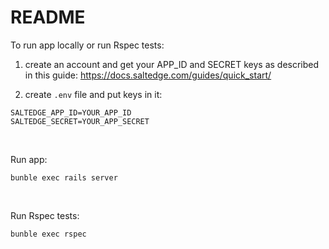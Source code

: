 # README

To run app locally or run Rspec tests:

1. create an account and get your APP_ID and SECRET keys as described in this guide:
https://docs.saltedge.com/guides/quick_start/

2. create `.env` file and put keys in it:
```
SALTEDGE_APP_ID=YOUR_APP_ID
SALTEDGE_SECRET=YOUR_APP_SECRET
```

&nbsp;

Run app:
```
bunble exec rails server
```

&nbsp;

Run Rspec tests:
```
bunble exec rspec
```

